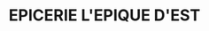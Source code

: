 ---
title: "EPICERIE L'EPIQUE D'EST"
url: /bonnetable/epicerie-lepique-dest/
shop: magasin de campagne
---